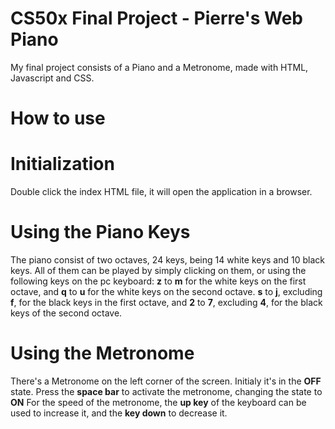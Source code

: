 # CS50x Final Project - Pierre's Web Piano

My final project consists of a Piano and a Metronome, made with HTML, Javascript and CSS.

# How to use

# Initialization
Double click the index HTML file, it will open the application in a browser.

# Using the Piano Keys
The piano consist of two octaves, 24 keys, being 14 white keys and 10 black keys. All of them can be played by simply clicking on them, or using the
following keys on the pc keyboard:
**z** to **m** for the white keys on the first octave, and **q** to **u** for the white keys on the second octave.
**s** to **j**, excluding **f**, for the black keys in the first octave, and **2** to **7**, excluding **4**, for the black keys of the second octave.

# Using the Metronome
There's a Metronome on the left corner of the screen. Initialy it's in the **OFF** state.
Press the **space bar** to activate the metronome, changing the state to **ON**
For the speed of the metronome, the **up key** of the keyboard can be used to increase it, and the **key down** to decrease it.
